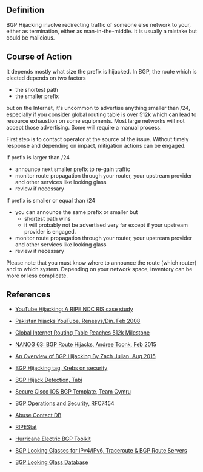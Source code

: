 
## Definition
BGP Hijacking involve redirecting traffic of someone else network to your, either as termination, either as man-in-the-middle.
It is usually a mistake but could be malicious.

## Course of Action

It depends mostly what size the prefix is hijacked.
In BGP, the route which is elected depends on two factors

* the shortest path
* the smaller prefix

but on the Internet, it's uncommon to advertise anything smaller than /24, especially if you consider global routing table is over 512k which can lead to resource exhaustion on some equipments. Most large networks will not accept those advertising. Some will require a manual process.

First step is to contact operator at the source of the issue.
Without timely response and depending on impact, mitigation actions can be engaged.

If prefix is larger than /24

* announce next smaller prefix to re-gain traffic
* monitor route propagation through your router, your upstream provider and other services like looking glass
* review if necessary

If prefix is smaller or equal than /24

* you can announce the same prefix or smaller but
    * shortest path wins
    * it will probably not be advertised very far except if your upstream provider is engaged.
* monitor route propagation through your router, your upstream provider and other services like looking glass
* review if necessary

Please note that you must know where to announce the route (which router) and to which system. Depending on your network space, inventory can be more or less complicate.

## References
* [YouTube Hijacking: A RIPE NCC RIS case study](https://www.ripe.net/publications/news/industry-developments/youtube-hijacking-a-ripe-ncc-ris-case-study)
* [Pakistan hijacks YouTube, Renesys/Din, Feb 2008](https://dyn.com/blog/pakistan-hijacks-youtube-1/)
* [Global Internet Routing Table Reaches 512k Milestone](https://blogs.cisco.com/sp/global-internet-routing-table-reaches-512k-milestone)
* [NANOG 63: BGP Route Hijacks, Andree Toonk, Feb 2015](https://blog.apnic.net/2015/02/11/nanog-63-bgp-route-hijacks/)
* [An Overview of BGP Hijacking By Zach Julian, Aug 2015](https://www.bishopfox.com/blog/2015/08/an-overview-of-bgp-hijacking/)
* [BGP Hijacking tag, Krebs on security](https://krebsonsecurity.com/tag/bgp-hijacking/)
* [BGP Hijack Detection, Tabi](https://github.com/ANSSI-FR/tabi)

* [Secure Cisco IOS BGP Template, Team Cymru](https://www.team-cymru.org/secure-bgp-template.html)
* [BGP Operations and Security, RFC7454](https://www.rfc-editor.org/rfc/rfc7454.txt)
* [Abuse Contact DB](https://www.abusix.com/contactdb)

* [RIPEStat](https://stat.ripe.net/)
* [Hurricane Electric BGP Toolkit](http://bgp.he.net/)
* [BGP Looking Glasses for IPv4/IPv6, Traceroute & BGP Route Servers](http://www.bgp4.as/looking-glasses)
* [BGP Looking Glass Database](http://www.bgplookingglass.com/)
